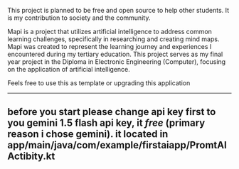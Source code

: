 This project is planned to be free and open source to help other students. It is my contribution to society and the community.

Mapi is a project that utilizes artificial intelligence to address common learning challenges, specifically in researching and creating mind maps.
Mapi was created to represent the learning journey and experiences I encountered during my tertiary education. This project serves as my final year project in the Diploma in Electronic Engineering (Computer), focusing on the application of artificial intelligence.

Feels free to use this as template or upgrading this application

-----------------------------
before you start please change api key first to you gemini 1.5 flash api key, it *free* (primary reason i chose gemini).
it located in app/main/java/com/example/firstaiapp/PromtAIActibity.kt
-----------------------------
